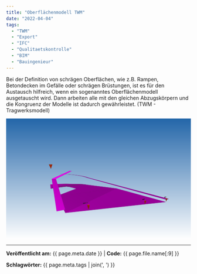 ```yaml
---
title: "Oberflächenmodell TWM"
date: "2022-04-04"
tags: 
  - "TWM"
  - "Export" 
  - "IFC"
  - "Qualitaetskontrolle"
  - "BIM"
  - "Bauingenieur"
---
```


Bei der Definition von schrägen Oberflächen, wie z.B. Rampen, Betondecken im Gefälle oder schrägen Brüstungen, ist es für den Austausch hilfreich, wenn ein sogenanntes Oberflächenmodell ausgetauscht wird. Dann arbeiten alle mit den gleichen Abzugskörpern und die Kongruenz der Modelle ist dadurch gewährleistet. (TWM - Tragwerksmodell)

[![Oberflächenmodell](/assets/images/bi100-2000_01_oberflaechenmodell.png)](/assets/images/bi100-2000_01_oberflaechenmodell.png)

---

**Veröffentlicht am:** {{ page.meta.date }} | **Code:** {{ page.file.name[:9] }}

**Schlagwörter:** {{ page.meta.tags | join(', ') }}
